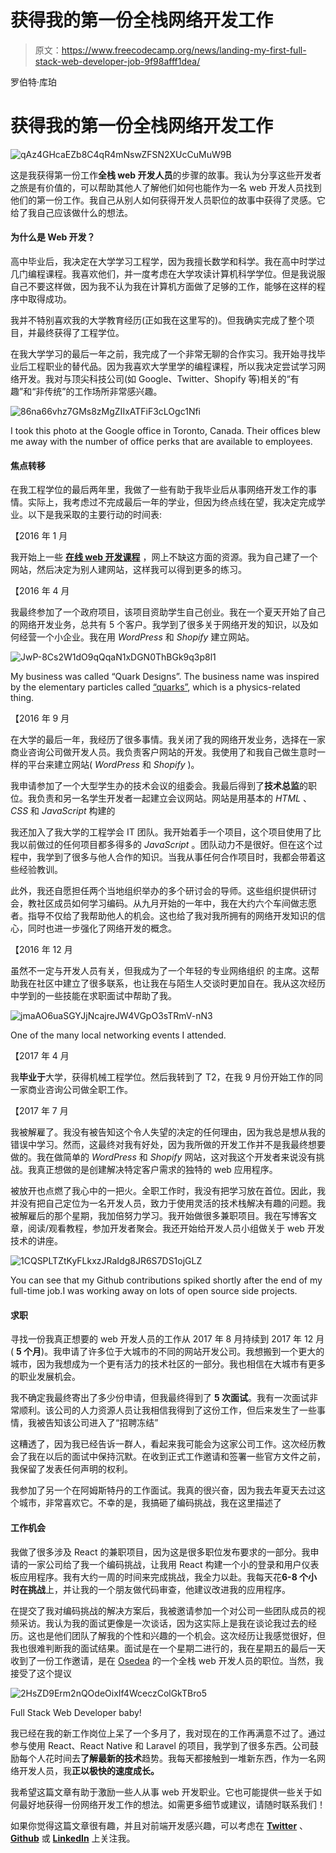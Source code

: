 # 获得我的第一份全栈网络开发工作

> 原文：<https://www.freecodecamp.org/news/landing-my-first-full-stack-web-developer-job-9f98afff1dea/>

罗伯特·库珀

# 获得我的第一份全栈网络开发工作

![qAz4GHcaEZb8C4qR4mNswZFSN2XUcCuMuW9B](img/5cc965e4807e317339ea1a96a880750c.png)

这是我获得第一份工作**全栈 web 开发人员**的步骤的故事。我认为分享这些开发者之旅是有价值的，可以帮助其他人了解他们如何也能作为一名 web 开发人员找到他们的第一份工作。我自己从别人如何获得开发人员职位的故事中获得了灵感。它给了我自己应该做什么的想法。

#### 为什么是 Web 开发？

高中毕业后，我决定在大学学习工程学，因为我擅长数学和科学。我在高中时学过几门编程课程。我喜欢他们，并一度考虑在大学攻读计算机科学学位。但是我说服自己不要这样做，因为我不认为我在计算机方面做了足够的工作，能够在这样的程序中取得成功。

我并不特别喜欢我的大学教育经历(正如我在这里写的)。但我确实完成了整个项目，并最终获得了工程学位。

在我大学学习的最后一年之前，我完成了一个非常无聊的合作实习。我开始寻找毕业后工程职业的替代品。因为我喜欢大学里学的编程课程，所以我决定尝试学习网络开发。我对与顶尖科技公司(如 Google、Twitter、Shopify 等)相关的“有趣”和“非传统”的工作场所非常感兴趣。

![86na66vhz7GMs8zMgZIIxATFiF3cLOgc1Nfi](img/5a7a9e1f14b55f5d9c8607cddcb29a85.png)

I took this photo at the Google office in Toronto, Canada. Their offices blew me away with the number of office perks that are available to employees.

#### 焦点转移

在我工程学位的最后两年里，我做了一些有助于我毕业后从事网络开发工作的事情。实际上，我考虑过不完成最后一年的学业，但因为终点线在望，我决定完成学业。以下是我采取的主要行动的时间表:

【2016 年 1 月

我开始上一些 [**在线 web 开发课程**](https://teamtreehouse.com) ，网上不缺这方面的资源。我为自己建了一个网站，然后决定为别人建网站，这样我可以得到更多的练习。

【2016 年 4 月

我最终参加了一个政府项目，该项目资助学生自己创业。我在一个夏天开始了自己的网络开发业务，总共有 5 个客户。我学到了很多关于网络开发的知识，以及如何经营一个小企业。我在用 *WordPress* 和 *Shopify* 建立网站。

![JwP-8Cs2W1dO9qQqaN1xDGN0ThBGk9q3p8l1](img/092765329279c339351014b161e228b5.png)

My business was called “Quark Designs”. The business name was inspired by the elementary particles called [“quarks”](https://en.wikipedia.org/wiki/Quark), which is a physics-related thing.

【2016 年 9 月

在大学的最后一年，我经历了很多事情。我关闭了我的网络开发业务，选择在一家商业咨询公司做开发人员。我负责客户网站的开发。我使用了和我自己做生意时一样的平台来建立网站( *WordPress* 和 *Shopify* )。

我申请参加了一个大型学生办的技术会议的组委会。我最后得到了**技术总监**的职位。我负责和另一名学生开发者一起建立会议网站。网站是用基本的 *HTML* 、 *CSS* 和 *JavaScript* 构建的

我还加入了我大学的工程学会 IT 团队。我开始着手一个项目，这个项目使用了比我以前做过的任何项目都多得多的 *JavaScript* 。团队动力不是很好。但在这个过程中，我学到了很多与他人合作的知识。当我从事任何合作项目时，我都会带着这些经验教训。

此外，我还自愿担任两个当地组织举办的多个研讨会的导师。这些组织提供研讨会，教社区成员如何学习编码。从九月开始的一年中，我在大约六个车间做志愿者。指导不仅给了我帮助他人的机会。这也给了我对我所拥有的网络开发知识的信心，同时也进一步强化了网络开发的概念。

【2016 年 12 月

虽然不一定与开发人员有关，但我成为了一个年轻的专业网络组织 的主席。这帮助我在社区中建立了很多联系，也让我在与陌生人交谈时更加自在。我从这次经历中学到的一些技能在求职面试中帮助了我。

![jmaAO6uaSGYJjNcajreJW4VGpO3sTRmV-nN3](img/921fbd47d93a13364dc7af992cee5843.png)

One of the many local networking events I attended.

【2017 年 4 月

我**毕业于**大学，获得机械工程学位。然后我转到了 T2，在我 9 月份开始工作的同一家商业咨询公司做全职工作。

【2017 年 7 月

我被解雇了。我没有被告知这个令人失望的决定的任何理由，因为我总是想从我的错误中学习。然而，这最终对我有好处，因为我所做的开发工作并不是我最终想要做的。我在做简单的 *WordPress* 和 *Shopify* 网站，这对我这个开发者来说没有挑战。我真正想做的是创建解决特定客户需求的独特的 web 应用程序。

被放开也点燃了我心中的一把火。全职工作时，我没有把学习放在首位。因此，我并没有把自己定位为一名开发人员，致力于使用灵活的技术栈解决有趣的问题。我被解雇后的那个星期，我加倍努力学习。我开始做很多兼职项目。我在写博客文章，阅读/观看教程，参加开发者聚会。我还开始给开发人员小组做关于 web 开发技术的讲座。

![1CQSPLTZtKyFLkxzJRaIdg8JR6S7DS1ojGLZ](img/f4cb7aed4ee613e5e5f97fee6230ad8a.png)

You can see that my Github contributions spiked shortly after the end of my full-time job.I was working away on lots of open source side projects.

#### 求职

寻找一份我真正想要的 web 开发人员的工作从 2017 年 8 月持续到 2017 年 12 月( **5 个月**)。我申请了许多位于大城市的不同的网站开发公司。我想搬到一个更大的城市，因为我想成为一个更有活力的技术社区的一部分。我也相信在大城市有更多的职业发展机会。

我不确定我最终寄出了多少份申请，但我最终得到了 **5 次面试**。我有一次面试非常顺利。该公司的人力资源人员让我相信我得到了这份工作，但后来发生了一些事情，我被告知该公司进入了“招聘冻结”

这糟透了，因为我已经告诉一群人，看起来我可能会为这家公司工作。这次经历教会了我在以后的面试中保持沉默。在收到正式工作邀请和签署一些官方文件之前，我保留了发表任何声明的权利。

我参加了另一个在阿姆斯特丹的工作面试。我真的很兴奋，因为我去年夏天去过这个城市，非常喜欢它。不幸的是，我搞砸了编码挑战，我在这里描述了

#### 工作机会

我做了很多涉及 React 的兼职项目，因为这是很多职位发布要求的一部分。我申请的一家公司给了我一个编码挑战，让我用 React 构建一个小的登录和用户仪表板应用程序。我有大约一周的时间来完成挑战，我全力以赴。我每天花**6-8 个小时在挑战**上，并让我的一个朋友做代码审查，他建议改进我的应用程序。

在提交了我对编码挑战的解决方案后，我被邀请参加一个对公司一些团队成员的视频采访。我认为我的面试更像是一次谈话，因为这实际上是我在谈论我过去的经历。这也是他们团队了解我的个性和兴趣的一个机会。这次经历让我感觉很好，但我也很难判断我的面试结果。面试是在一个星期二进行的，我在星期五的最后一天收到了一份工作邀请，是在 [Osedea](https://osedea.com/en) 的一个全栈 web 开发人员的职位。当然，我接受了这个提议

![2HsZD9Erm2nQOdeOixIf4WceczColGkTBro5](img/0bc60f3bd4b2ecc119eeca65650ce43c.png)

Full Stack Web Developer baby!

我已经在我的新工作岗位上呆了一个多月了，我对现在的工作再满意不过了。通过参与使用 React、React Native 和 Laravel 的项目，我学到了很多东西。公司鼓励每个人花时间去**了解最新的技术**趋势。我每天都接触到一堆新东西，作为一名网络开发人员，我**正以极快的速度成长。**

我希望这篇文章有助于激励一些人从事 web 开发职业。它也可能提供一些关于如何最好地获得一份网络开发工作的想法。如需更多细节或建议，请随时联系我们！

如果你觉得这篇文章很有趣，并且对前端开发感兴趣，可以考虑在 [**Twitter**](https://twitter.com/RobertCooper_RC) 、 [**Github**](https://github.com/robertcoopercode) 或 [**LinkedIn**](https://www.linkedin.com/in/robert-cooper/) 上关注我。